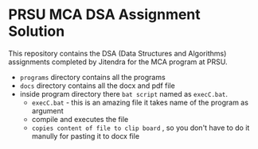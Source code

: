 # PRSU MCA DSA Assignment Solution
This repository contains the DSA (Data Structures and Algorithms) assignments completed by Jitendra for the MCA program at PRSU.
* `programs` directory contains all the programs
* `docs` directory contains all the docx and pdf file
* inside program directory there `bat script` named as `execC.bat`.
    - `execC.bat` - this is an amazing file it takes name of the program as argument
    - compile and executes the file
    - `copies content of file to clip board` , so you don't have to do it manully for pasting it to docx file
